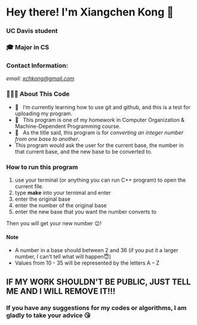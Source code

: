 # Hey there! I'm Xiangchen Kong 👋
### UC Davis student
### 🎓 Major in CS
### Contact Information:
*email: xchkong@gmail.com*
<h3> 👨🏻‍💻 About This Code </h3>


- 🔭 &nbsp; I’m currently learning how to use git and github, and this is a test for uploading my program.
- 🤔 &nbsp; This program is one of my homework in Computer Organization & Machine-Dependent Programming course.
- 💼 &nbsp; As the title said, this program is for *converting an integer number from one base to another*. 
- This program would ask the user for the current base, the number in that current base, and the new base to be converted to.

<h3> How to run this program </h3>

1. use your terminal (or anything you can run C++ program) to open the current file.
2. type **make** into your ternimal and enter
3. enter the original base
4. enter the number of the original base
5. enter the new base that you want the number converts to

Then you will get your new number :wink:!

<h4> Note </h4>

+ A number in a base should between 2 and 36 (if you put it a larger number, I can't tell what will happen:innocent:)
+ Values from 10 - 35 will be represented by the letters A – Z

## IF MY WORK SHOULDN'T BE PUBLIC, JUST TELL ME AND I WILL REMOVE IT!!!
### If you have any suggestions for my codes or algorithms, I am gladly to take your advice :kissing_heart:
